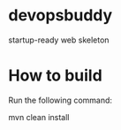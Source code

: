 # devopsbuddy
startup-ready web skeleton

# How to build
Run the following command:

mvn clean install
